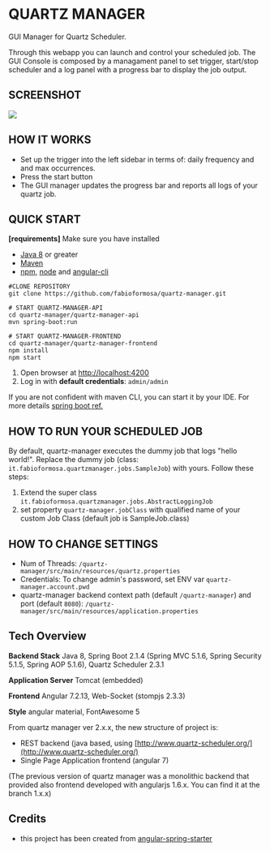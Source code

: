 # QUARTZ MANAGER
GUI Manager for Quartz Scheduler.

Through this webapp you can launch and control your scheduled job. The GUI Console is composed by a managament panel to set trigger, start/stop scheduler and a log panel with a progress bar to display the job output. 

## SCREENSHOT
![](https://github.com/fabioformosa/quartz-manager/blob/master/quartz-manager-api/src/main/resources/quartz-manager-2-screenshot_800.PNG)

## HOW IT WORKS
* Set up the trigger into the left sidebar in terms of: daily frequency and and max occurrences.
* Press the start button
* The GUI manager updates the progress bar and reports all logs of your quartz job.

## QUICK START
**[requirements]** Make sure you have installed
* [Java 8](https://java.com/download/) or greater
* [Maven](https://maven.apache.org/)
* [npm](https://www.npmjs.com/get-npm), [node](https://nodejs.org) and [angular-cli](https://cli.angular.io/)

```
#CLONE REPOSITORY
git clone https://github.com/fabioformosa/quartz-manager.git

# START QUARTZ-MANAGER-API
cd quartz-manager/quartz-manager-api
mvn spring-boot:run

# START QUARTZ-MANAGER-FRONTEND
cd quartz-manager/quartz-manager-frontend
npm install
npm start

```

1. Open browser at [http://localhost:4200](http://localhost:4200)
1. Log in with **default credentials**: `admin/admin`

If you are not confident with maven CLI, you can start it by your IDE. For more details [spring boot ref.](http://docs.spring.io/spring-boot/docs/current/reference/html/using-boot-running-your-application.html)

## HOW TO RUN YOUR SCHEDULED JOB
By default, quartz-manager executes the dummy job that logs "hello world!".
Replace the dummy job (class: `it.fabioformosa.quartzmanager.jobs.SampleJob`) with yours. Follow these steps:

1. Extend the super class `it.fabioformosa.quartzmanager.jobs.AbstractLoggingJob`
1. set property `quartz-manager.jobClass` with qualified name of your custom Job Class (default job is SampleJob.class)

## HOW TO CHANGE SETTINGS
* Num of Threads: `/quartz-manager/src/main/resources/quartz.properties`
* Credentials: To change admin's password, set ENV var `quartz-manager.account.pwd`
* quartz-manager backend context path (default `/quartz-manager`) and port (default `8080`): `/quartz-manager/src/main/resources/application.properties`

## Tech Overview

**Backend Stack** Java 8, Spring Boot 2.1.4 (Spring MVC 5.1.6, Spring Security 5.1.5, Spring AOP 5.1.6), Quartz Scheduler 2.3.1

**Application Server** Tomcat (embedded)

**Frontend** Angular 7.2.13, Web-Socket (stompjs 2.3.3)

**Style** angular material, FontAwesome 5

From quartz manager ver 2.x.x, the new structure of project is:
 * REST backend (java based, using [http://www.quartz-scheduler.org/](http://www.quartz-scheduler.org/)
 * Single Page Application frontend (angular 7)

(The previous version of quartz manager was a monolithic backend that provided also frontend developed with angularjs 1.6.x. You can find it at the branch 1.x.x)

## Credits

* this project has been created from [angular-spring-starter](https://github.com/bfwg/angular-spring-starter)


